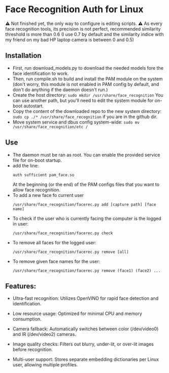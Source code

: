 # Face Recognition Auth for Linux

⚠️ Not finished yet, the only way to configure is editing scripts.
⚠️ As every face recognition tools, its precision is not perfect, recommended similarity threshold is more than 0.6 (I use 0.7 by default and the similarity indice with my friend on my bad HP laptop camera is between 0 and 0.5)

## Installation

- First, run download_models.py to download the needed models fore the face identification to work.
- Then, run compile.sh to build and install the PAM module on the system (don't worry, this module is not enabled in PAM config by default, and don't do anything if the daemon doesn't run.)
- Create the host directory: `sudo mkdir /usr/share/face_recognition`
  You can use another path, but you'll need to edit the system module for on-boot autostart.
- Copy the content of the downloaded repo to the new system directory: `sudo cp ./* /usr/share/face_recognition` if you are in the github dir.
- Move system service and dbus config system-wide: `sudo mv /usr/share/face_recognition/etc /`

## Use

- The daemon must be ran as root. You can enable the provided service file for on-boot startup.
- add the line:
  ```
  auth sufficient pam_face.so
  ```
  At the beginning (or the end) of the PAM configs files that you want to allow face recognition.
- To add a new face fo current user
  ```
  /usr/share/face_recognition/facerec.py add [capture path] [face name]
  ```
- To check if the user who is currently facing the computer is the logged in user:
  ```
  /usr/share/face_recognition/facerec.py check
  ```
- To remove all faces for the logged user:
  ```
  /usr/share/face_recognition/facerec.py remove [all]
  ```
- To remove given face names for the user:
  ```
  /usr/share/face_recognition/facerec.py remove (face1) (face2) ...
  ```
## Features:
- Ultra-fast recognition: Utilizes OpenVINO for rapid face detection and identification.

- Low resource usage: Optimized for minimal CPU and memory consumption.

- Camera fallback: Automatically switches between color (/dev/video0) and IR (/dev/video2) cameras.

- Image quality checks: Filters out blurry, under-lit, or over-lit images before recognition.

- Multi-user support: Stores separate embedding dictionaries per Linux user, allowing multiple profiles.
  
